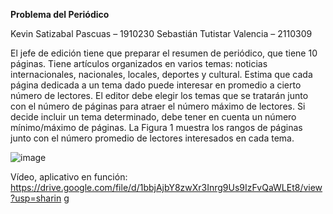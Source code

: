 **Problema del Periódico**

Kevin Satizabal Pascuas – 1910230 Sebastián Tutistar Valencia – 2110309

El jefe de edición tiene que preparar el resumen de periódico, que tiene 10 páginas. Tiene artículos organizados en varios temas: noticias internacionales, nacionales, locales, deportes y cultural. Estima que cada página dedicada a un tema dado puede interesar en promedio a cierto número de lectores. El editor debe elegir los temas que se tratarán junto con el número de páginas para atraer el número máximo de lectores. Si decide incluir un tema determinado, debe tener en cuenta un número mínimo/máximo de páginas. La Figura 1 muestra los rangos de páginas junto con el número promedio de lectores interesados en cada tema.

![image](https://github.com/user-attachments/assets/b3422a1a-1744-46c2-a38e-8cfabff9fbf0)

Vídeo, aplicativo en función: 
https://drive.google.com/file/d/1bbjAjbY8zwXr3Inrg9Us9IzFvQaWLEt8/view?usp=sharin
g
